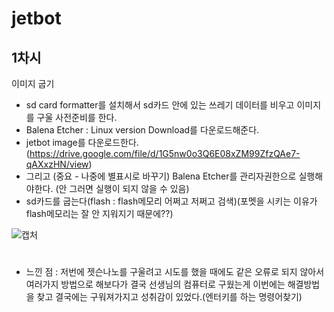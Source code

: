 jetbot
=========
## 1차시
   이미지 굽기
   - sd card formatter를 설치해서 sd카드 안에 있는 쓰레기 데이터를 비우고 이미지를 구울 사전준비를 한다.
   - Balena Etcher   :  Linux version Download를 다운로드해준다.
   - jetbot image를 다운로드한다. (https://drive.google.com/file/d/1G5nw0o3Q6E08xZM99ZfzQAe7-qAXxzHN/view)
   - 그리고 (중요 - 나중에 별표시로 바꾸기) Balena Etcher를 관리자권한으로 실행해야한다. (안 그러면 실행이 되지 않을 수 있음)
   - sd카드를 굽는다(flash : flash메모리 어쩌고 저쩌고 검색)(포멧을 시키는 이유가 flash메모리는 잘 안 지워지기 때문에??)

![캡처](https://user-images.githubusercontent.com/102521625/200294742-1785544a-27cd-4e3c-9fef-e60e707603c7.PNG)  
#
- 느낀 점 : 저번에 젯슨나노를 구울려고 시도를 했을 때에도 같은 오류로 되지 않아서 여러가지 방법으로 해보다가 결국 선생님의 컴퓨터로 구웠는게 이번에는 해결방법을 찾고 결국에는 구워져가지고 성취감이 있었다.(엔터키를 하는 명령어찾기)
